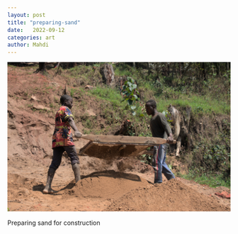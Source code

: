 ```yaml
---
layout: post
title: "preparing-sand"
date:   2022-09-12
categories: art
author: Mahdi
---
```


![preparing-sand](/img/arts/uganda/preparing-sand.jpg)

<span class='image-details'>
Preparing sand for construction
</span>
